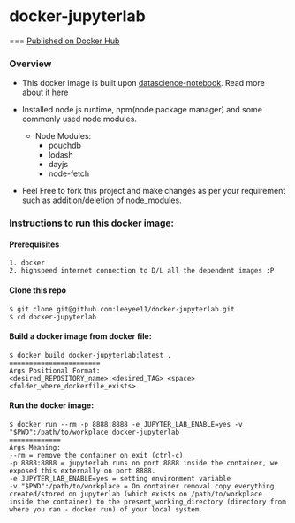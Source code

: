 # docker-jupyterlab
===
[Published on Docker Hub](https://hub.docker.com/r/leeyee11/docker-jupyterlab/)
### Overview

* This docker image is built upon [datascience-notebook](https://hub.docker.com/r/jupyter/datascience-notebook/). Read more about it [here](https://jupyter-docker-stacks.readthedocs.io/en/latest/using/selecting.html#jupyter-datascience-notebook)

* Installed node.js runtime, npm(node package manager) and some commonly used node modules.
    * Node Modules:
        * pouchdb
        * lodash
        * dayjs
        * node-fetch

* Feel Free to fork this project and make changes as per your requirement such as addition/deletion of node_modules.


### Instructions to run this docker image:

#### Prerequisites
    1. docker
    2. highspeed internet connection to D/L all the dependent images :P

#### Clone this repo
    $ git clone git@github.com:leeyee11/docker-jupyterlab.git
    $ cd docker-jupyterlab

#### Build a docker image from docker file:
    $ docker build docker-jupyterlab:latest .
    =======================
    Args Positional Format:
    <desired_REPOSITORY_name>:<desired_TAG> <space> <folder_where_dockerfile_exists>

#### Run the docker image:
    $ docker run --rm -p 8888:8888 -e JUPYTER_LAB_ENABLE=yes -v "$PWD":/path/to/workplace docker-jupyterlab
    =============
    Args Meaning:
    --rm = remove the container on exit (ctrl-c)
    -p 8888:8888 = jupyterlab runs on port 8888 inside the container, we exposed this externally on port 8888.
    -e JUPYTER_LAB_ENABLE=yes = setting environment variable
    -v "$PWD":/path/to/workplace = On container removal copy everything created/stored on jupyterlab (which exists on /path/to/workplace inside the container) to the present_working_directory (directory from where you ran - docker run) of your local system.


